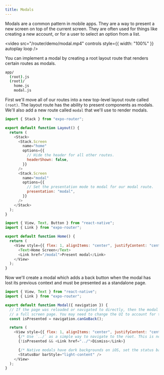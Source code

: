 ```yaml
---
title: Modals
---
```


Modals are a common pattern in mobile apps. They are a way to present a new screen on top of the current screen. They are often used for things like creating a new account, or for a user to select an option from a list.

<video src="/router/demo/modal.mp4" controls style={{ width: "100%" }} autoplay loop />

You can implement a modal by creating a root layout route that renders certain routes as modals.

```bash title="File System"
app/
  (root).js
  (root)/
    home.js
    modal.js
```

First we'll move all of our routes into a new top-level layout route called `(root)`. The layout route has the ability to present components as modals. We'll also add a new route called `modal` that we'll use to render modals.

```js title=app/(root).js
import { Stack } from "expo-router";

export default function Layout() {
  return (
    <Stack>
      <Stack.Screen
        name="home"
        options={{
          // Hide the header for all other routes.
          headerShown: false,
        }}
      />
      <Stack.Screen
        name="modal"
        options={{
          // Set the presentation mode to modal for our modal route.
          presentation: "modal",
        }}
      />
    </Stack>
  );
}
```

```js title=app/(root)/home.js
import { View, Text, Button } from "react-native";
import { Link } from "expo-router";

export default function Home() {
  return (
    <View style={{ flex: 1, alignItems: "center", justifyContent: "center" }}>
      <Text>Home Screen</Text>
      <Link href="/modal">Present modal</Link>
    </View>
  );
}
```

Now we'll create a modal which adds a back button when the modal has lost its previous context and must be presented as a standalone page.

```js title=app/(root)/modal.js
import { View, Text } from "react-native";
import { Link } from "expo-router";

export default function Modal({ navigation }) {
  // If the page was reloaded or navigated to directly, then the modal should be presented as
  // a full screen page. You may need to change the UI to account for this.
  const isPresented = navigation.canGoBack();

  return (
    <View style={{ flex: 1, alignItems: "center", justifyContent: "center" }}>
      {/* Use `../` as a simple way to navigate to the root. This is not analogous to "goBack". */}
      {!isPresented && <Link href="../">Dismiss</Link>}

      {/* Native modals have dark backgrounds on iOS, set the status bar to light content. */}
      <StatusBar barStyle="light-content" />
    </View>
  );
}
```
